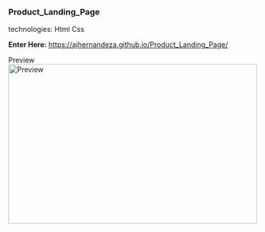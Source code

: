 ### Product_Landing_Page

technologies: Html Css

 <strong>Enter Here:</strong> https://ajhernandeza.github.io/Product_Landing_Page/

Preview 
<img alt="Preview" src="" width="500" height="320" />
